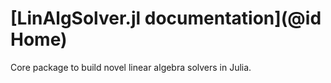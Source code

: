 # [LinAlgSolver.jl documentation](@id Home)

Core package to build novel linear algebra solvers in Julia.
